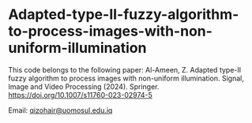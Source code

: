 # Adapted-type-II-fuzzy-algorithm-to-process-images-with-non-uniform-illumination

This code belongs to the following paper:
Al-Ameen, Z. Adapted type-II fuzzy algorithm to process images with non-uniform illumination. Signal, Image and Video Processing (2024). Springer. https://doi.org/10.1007/s11760-023-02974-5

Email: qizohair@uomosul.edu.iq
